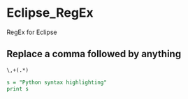 # Eclipse_RegEx
RegEx for Eclipse

## Replace a comma followed by anything
`\,+(.*)`

```perl
s = "Python syntax highlighting"
print s
```
